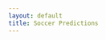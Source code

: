 ```yaml
---
layout: default
title: Soccer Predictions
---
```

<html>
  <head>
    <title>Soccer Predictions</title>
    <meta name="viewport" content="width=device-width, initial-scale=1">
    <link rel="stylesheet" href="{{ site.baseurl }}/styles.css">
  </head>
  <body>

  <div id="csv-table-container"></div>

  <script>
    // Fetch CSV data and display in a table
    fetch("{{ site.baseurl }}/predictions.csv")
      .then(response => response.text())
      .then(data => {
        // Convert CSV to an array of arrays
        const csvArray = data.split('\n').map(row => row.split(','));

        // Create HTML table
        const table = document.createElement('table');
        table.classList.add('styled-table');

        // Create table header
        const thead = document.createElement('thead');
        const headerRow = document.createElement('tr');

        const columnsToDisplay = ['start_time', 'home_team', 'away_team', 'prediction', 'odd'];

        columnsToDisplay.forEach(column => {
            // Capitalize the heading and remove underscores
            const columnHeader = column.replace('_', ' ').toUpperCase();

            const th = document.createElement('th');
            th.textContent = columnHeader;
            headerRow.appendChild(th);
        });
        const th = document.createElement('th');
        th.textContent = 'STATUS';
        headerRow.appendChild(th);

        thead.appendChild(headerRow);
        table.appendChild(thead);

        // Create table body
        const tbody = document.createElement('tbody');
        for (let i = csvArray.length - 1; i > 0; i--) {
          const row = document.createElement('tr');
          columnsToDisplay.forEach(column => {
            const columnIndex = csvArray[0].indexOf(column);
            const td = document.createElement('td');
            td.textContent = csvArray[i][columnIndex];
            row.appendChild(td);
          });         
          
          const td = document.createElement('td');
          const status = csvArray[i][8] ? csvArray[i][8].trim() : '';
          
          if (status === 'WON') {
            td.innerHTML = '<img src="{{ site.baseurl }}/tick.png" alt="Green Tick" />';
          } else if (status === 'LOST') {
            td.innerHTML = '<img src="{{ site.baseurl }}/cross.png" alt="Red Cross" />';
          } else{
            td.textContent = status;
          }
          
          row.appendChild(td);

          tbody.appendChild(row);
        }
        table.appendChild(tbody);

        // Append table to the container
        document.getElementById('csv-table-container').appendChild(table);
      })
      .catch(error => console.error('Error fetching CSV:', error));
  </script>
  </body>
</html> 